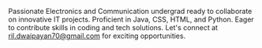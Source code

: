 Passionate Electronics and Communication undergrad ready to collaborate on innovative IT projects. Proficient in Java, CSS, HTML, and Python. Eager to contribute skills in coding and tech solutions. Let's connect at ril.dwaipayan70@gmail.com for exciting opportunities.

<!---
Dwaipayan-Maz/Dwaipayan-Maz is a ✨ special ✨ repository because its `README.md` (this file) appears on your GitHub profile.
You can click the Preview link to take a look at your changes.
--->

